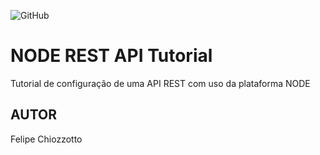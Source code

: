 ![GitHub](https://img.shields.io/github/license/FeChiozzotto/felipe12030?style=for-the-badge)
# NODE REST API Tutorial
Tutorial de configuração de uma API REST com uso da plataforma NODE
## AUTOR
Felipe Chiozzotto 
